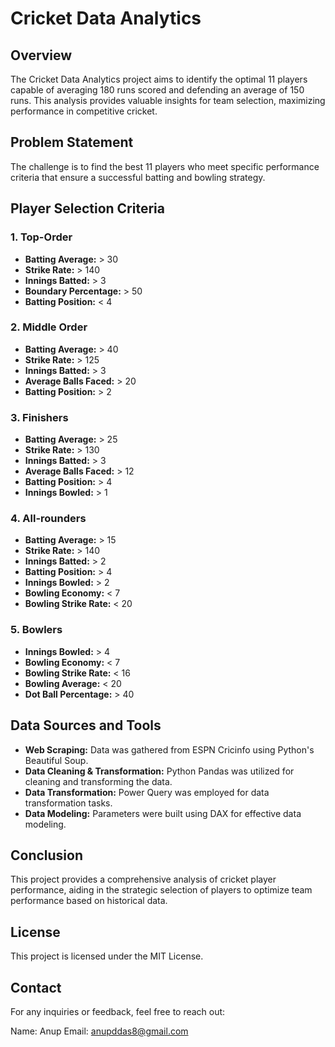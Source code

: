 # Cricket Data Analytics

## Overview
The Cricket Data Analytics project aims to identify the optimal 11 players capable of averaging 180 runs scored and defending an average of 150 runs. This analysis provides valuable insights for team selection, maximizing performance in competitive cricket.

## Problem Statement
The challenge is to find the best 11 players who meet specific performance criteria that ensure a successful batting and bowling strategy.

## Player Selection Criteria

### 1. Top-Order
- **Batting Average:** > 30
- **Strike Rate:** > 140
- **Innings Batted:** > 3
- **Boundary Percentage:** > 50
- **Batting Position:** < 4

### 2. Middle Order
- **Batting Average:** > 40
- **Strike Rate:** > 125
- **Innings Batted:** > 3
- **Average Balls Faced:** > 20
- **Batting Position:** > 2

### 3. Finishers
- **Batting Average:** > 25
- **Strike Rate:** > 130
- **Innings Batted:** > 3
- **Average Balls Faced:** > 12
- **Batting Position:** > 4
- **Innings Bowled:** > 1

### 4. All-rounders
- **Batting Average:** > 15
- **Strike Rate:** > 140
- **Innings Batted:** > 2
- **Batting Position:** > 4
- **Innings Bowled:** > 2
- **Bowling Economy:** < 7
- **Bowling Strike Rate:** < 20

### 5. Bowlers
- **Innings Bowled:** > 4
- **Bowling Economy:** < 7
- **Bowling Strike Rate:** < 16
- **Bowling Average:** < 20
- **Dot Ball Percentage:** > 40

## Data Sources and Tools

- **Web Scraping:** Data was gathered from ESPN Cricinfo using Python's Beautiful Soup.
- **Data Cleaning & Transformation:** Python Pandas was utilized for cleaning and transforming the data.
- **Data Transformation:** Power Query was employed for data transformation tasks.
- **Data Modeling:** Parameters were built using DAX for effective data modeling.

## Conclusion
This project provides a comprehensive analysis of cricket player performance, aiding in the strategic selection of players to optimize team performance based on historical data. 

## License
This project is licensed under the MIT License.

## Contact
For any inquiries or feedback, feel free to reach out:

Name: Anup
Email: anupddas8@gmail.com
